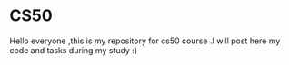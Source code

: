 # CS50
Hello everyone ,this is my repository for cs50 course .I will post here my code and tasks during my study :)

